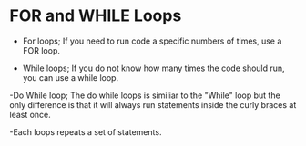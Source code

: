 # FOR and WHILE Loops

- For loops; If you need to run code a specific numbers of times, use a FOR loop.

- While loops; If you do not know how many times the code should run, you can use a while loop.

-Do While loop; The do while loops is similiar to the "While" loop but the only difference is that it will always run statements inside the curly braces at least once.

-Each loops repeats a set of statements.